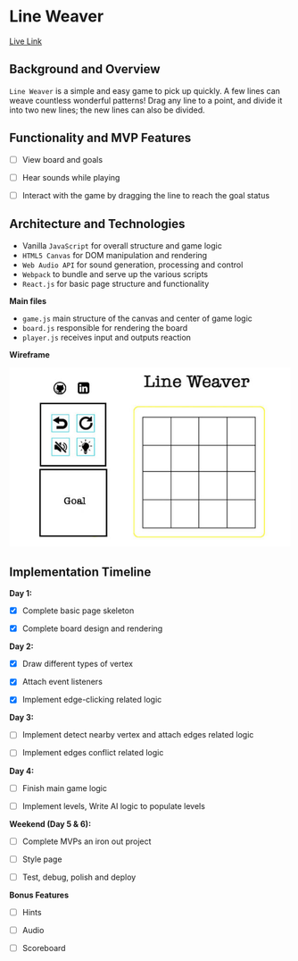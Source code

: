 # Line Weaver

[Live Link](https://github.com/xiaoyuny/javascript-project)

## Background and Overview

`Line Weaver` is a simple and easy game to pick up quickly. A few lines can weave countless wonderful patterns! Drag any line to a point, and divide it into two new lines; the new lines can also be divided.

## Functionality and MVP Features

- [ ] View board and goals

- [ ] Hear sounds while playing

- [ ] Interact with the game by dragging the line to reach the goal status

## Architecture and Technologies

- Vanilla `JavaScript` for overall structure and game logic
- `HTML5 Canvas` for DOM manipulation and rendering
- `Web Audio API` for sound generation, processing and control
- `Webpack` to bundle and serve up the various scripts
- `React.js` for basic page structure and functionality

**Main files**

- `game.js` main structure of the canvas and center of game logic
- `board.js` responsible for rendering the board
- `player.js` receives input and outputs reaction

**Wireframe**

![](readme_img/wireframe.jpg)

## Implementation Timeline

**Day 1:**

- [x] Complete basic page skeleton

- [x] Complete board design and rendering

**Day 2:**

- [x] Draw different types of vertex

- [x] Attach event listeners

- [x] Implement edge-clicking related logic

**Day 3:**

- [ ] Implement detect nearby vertex and attach edges related logic

- [ ] Implement edges conflict related logic

**Day 4:**

- [ ] Finish main game logic

- [ ] Implement levels, Write AI logic to populate levels

**Weekend (Day 5 & 6):**

- [ ] Complete MVPs an iron out project

- [ ] Style page

- [ ] Test, debug, polish and deploy

**Bonus Features**

- [ ] Hints

- [ ] Audio

- [ ] Scoreboard
